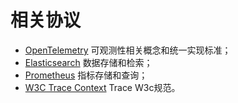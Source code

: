 # 相关协议

- [OpenTelemetry](https://opentelemetry.io/) 可观测性相关概念和统一实现标准；
- [Elasticsearch](https://www.elastic.co/cn/elasticsearch) 数据存储和检索；
- [Prometheus](https://prometheus.io) 指标存储和查询；
- [W3C Trace Context](https://www.w3.org/TR/trace-context) Trace W3c规范。